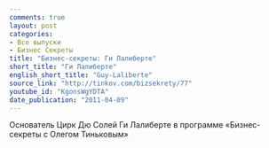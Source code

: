 ```yaml
---
comments: true
layout: post
categories:
- Все выпуски
- Бизнес Секреты
title: "Бизнес-секреты: Ги Лалиберте"
short_title: "Ги Лалиберте"
english_short_title: "Guy-Laliberte"
source_link: "http://tinkov.com/bizsekrety/77"
youtube_id: "KgonsWgYDTA"
date_publication: "2011-04-09"
---
```

Основатель Цирк Дю Солей Ги Лалиберте в программе «Бизнес-секреты с Олегом Тиньковым»
